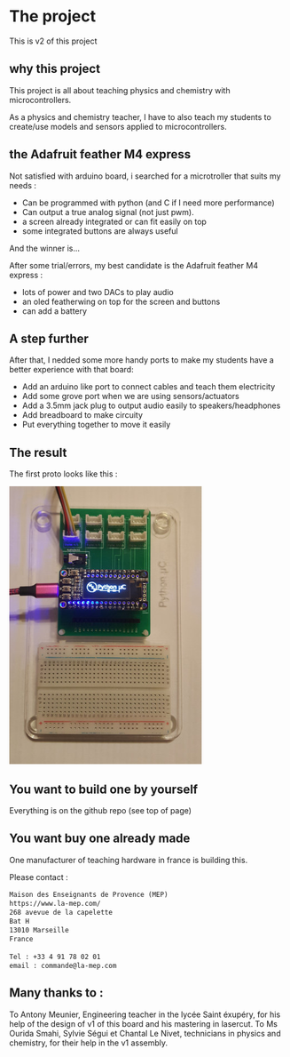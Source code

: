 # The project

This is v2 of this project

## why this project
This project is all about teaching physics and chemistry with microcontrollers.

As a physics and chemistry teacher, I have to also teach my students to create/use models and sensors applied to microcontrollers.

## the Adafruit feather M4 express 

Not satisfied with arduino board, i searched for a microtroller that suits my needs :
* Can be programmed with python (and C if I need more performance)
* Can output a true analog signal (not just pwm).
* a screen already integrated or can fit easily on top
* some integrated buttons are always useful 

And the winner is...

After some trial/errors, my best candidate is the Adafruit feather M4 express :
* lots of power and two DACs to play audio
* an oled featherwing on top for the screen and buttons
* can add a battery

## A step further

After that, I nedded some more handy ports to make my students have a better experience with that board:
* Add an arduino like port to connect cables and teach them electricity
* Add some grove port when we are using sensors/actuators
* Add a 3.5mm jack plug to output audio easily to speakers/headphones
* Add breadboard to make circuity
* Put everything together to move it easily

## The result

The first proto looks like this :

![Board](https://github.com/olivier-boesch/CircuitPython-au-lycee/raw/master/docs/assets/pythonmcu_500.jpg "Board")

## You want to  build one by yourself

Everything is on the github repo (see top of page)

## You want buy one already made

One manufacturer of teaching hardware in france is building this.

Please contact :
```
Maison des Enseignants de Provence (MEP)
https://www.la-mep.com/
268 avevue de la capelette
Bat H
13010 Marseille
France

Tel : +33 4 91 78 02 01
email : commande@la-mep.com
```

## Many thanks to :
To Antony Meunier, Engineering teacher in the lycée Saint éxupéry, for his help of the design of v1 of this board and his mastering in lasercut.
To Ms Ourida Smahi, Sylvie Ségui et Chantal Le Nivet, technicians in physics and chemistry, for their help in the v1 assembly. 
